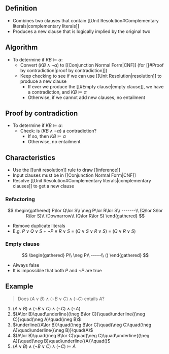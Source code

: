 ## Definition

- Combines two clauses that contain [[Unit Resolution#Complementary literals|complementary literals]]
- Produces a new clause that is logically implied by the original two

## Algorithm

- To determine if $KB\models\alpha$:
	- Convert $(KB\land\neg\alpha)$ to [[Conjunction Normal Form|CNF]] (for [[#Proof by contradiction|proof by contradiction]])
	- Keep checking to see if we can use [[Unit Resolution|resolution]] to produce a new clause
		- If ever we produce the [[#Empty clause|empty clause]], we have a contradiction, and $KB\models\alpha$
		- Otherwise, if we cannot add new clauses, no entailment

## Proof by contradiction

- To determine if $KB\models\alpha$:
	- Check: is $(KB\land\neg\alpha)$ a contradiction?
		- If so, then $KB\models\alpha$
		- Otherwise, no entailment

## Characteristics

- Use the [[unit resolution]] rule to draw [[inference]]
- Input clauses must be in [[Conjunction Normal Form|CNF]]
- Resolve [[Unit Resolution#Complementary literals|complementary clauses]] to get a new clause

### Refactoring

$$
\begin{gathered}
P\lor Q\lor S\\
\neg P\lor R\lor S\\
-------\\
(Q\lor S\lor R\lor S)\\
\Downarrow\\
(Q\lor R\lor S)
\end{gathered}
$$

- Remove duplicate literals
- E.g. $P\lor Q\lor S$ + $\neg P\lor R\lor S$ = $(Q\lor S\lor R\lor S)$ = $(Q\lor R\lor S)$

### Empty clause

$$
\begin{gathered}
P\\
\neg P\\
-----\\
()
\end{gathered}
$$

- Always false
- It is impossible that both $P$ and $\neg P$ are true

## Example

> Does $(A\lor B)\land(\neg B\lor C)\land(\neg C)$ entails $A$?

1. $(A\lor B)\land(\neg B\lor C)\land(\neg C)\land(\neg A)$
2. $(A\lor B)\quad\underline{(\neg B\lor C)}\quad\underline{(\neg C)}\quad(\neg A)\quad(\neg B)$
3. $\underline{(A\lor B)}\quad(\neg B\lor C)\quad(\neg C)\quad(\neg A)\quad\underline{(\neg B)}\quad(A)$
4. $(A\lor B)\quad(\neg B\lor C)\quad(\neg C)\quad\underline{(\neg A)}\quad(\neg B)\quad\underline{(A)}\quad()$
5. $(A\lor B)\land(\neg B\lor C)\land(\neg C)\models A$